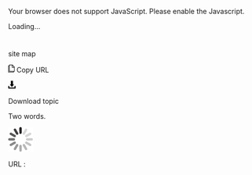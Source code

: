 Your browser does not support JavaScript. Please enable the Javascript.

Loading...

# 

site map

![Copy URL](media/site-map/Copy.png)
Copy URL

![Download](media/site-map/Download.png)

Download topic

Two words. 

![In progress](media/site-map/activity-large.gif)

URL :
